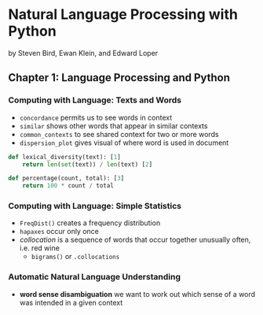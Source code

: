 # Natural Language Processing with Python

by Steven Bird, Ewan Klein, and Edward Loper

## Chapter 1: Language Processing and Python

### Computing with Language: Texts and Words

* `concordance` permits us to see words in context
* `similar` shows other words that appear in similar contexts
* `common_contexts` to see shared context for two or more words
* `dispersion_plot` gives visual of where word is used in document

```python
def lexical_diversity(text): [1]
    return len(set(text)) / len(text) [2]

def percentage(count, total): [3]
    return 100 * count / total
```

### Computing with Language: Simple Statistics

* `FreqDist()` creates a frequency distribution
* `hapaxes` occur only once
* *collocation* is a sequence of words that occur together unusually often, i.e. red wine
    * `bigrams()` or `.collocations`

### Automatic Natural Language Understanding

* **word sense disambiguation** we want to work out which sense of a word was intended in a given context
